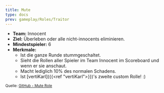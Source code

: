 ```yaml
---
title: Mute
type: docs
prev: gameplay/Roles/Traitor
---
```


- **Team:** Innocent
- **Ziel:** Überleben oder alle nicht-innocents eliminieren.
- **Mindestspieler:** 6
- **Merkmale:**
  - Ist die ganze Runde stummgeschaltet.
  - Sieht die Rollen aller Spieler im Team Innocent im Scoreboard und wenn er sie anschaut.
  - Macht lediglich 10% des normalen Schadens.
  - Ist [vertiKarl]({{<ref "vertiKarl">}})'s zweite custom Rolle! :)

<small>Quelle: [GitHub - Mute Role](https://github.com/Discord-for-TTT2/dttt-roles)</small>
